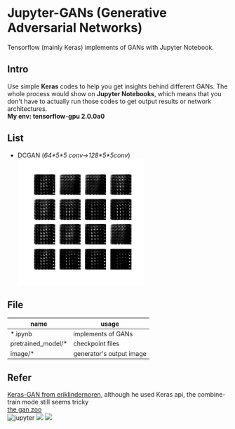 # Jupyter-GANs (Generative Adversarial Networks)
Tensorflow (mainly Keras) implements of GANs with Jupyter Notebook.

## Intro

Use simple **Keras** codes to help you get insights behind different GANs. The whole process would show on **Jupyter Notebooks**, which means that you don't have to actually run those codes to get output results or network architectures.   
**My env: tensorflow-gpu 2.0.0a0**

## List

- DCGAN (*64\*5\*5 conv->128\*5\*5conv*)  
  ![dcgan](https://raw.githubusercontent.com/GrayXu/Online-Storage/master/img/dcgan.gif)

## File

name | usage
-|-
\*.ipynb | implements of GANs
pretrained_model/* | checkpoint files
image/* | generator's output image

## Refer

[Keras-GAN from eriklindernoren](https://github.com/eriklindernoren/Keras-GAN), although he used Keras api, the combine-train mode still seems tricky  
[the gan zoo](https://github.com/hindupuravinash/the-gan-zoo)  
![jupyter](https://jupyter.org/assets/main-logo.svg)
<img src="https://keras.io/img/keras-logo-small.jpg" width="45" />
<img src="https://gss1.bdstatic.com/-vo3dSag_xI4khGkpoWK1HF6hhy/baike/c0%3Dbaike180%2C5%2C5%2C180%2C60/sign=949697aa8f8ba61ecbe3c07d205dfc6f/d31b0ef41bd5ad6ef867f58a8ccb39dbb6fd3c37.jpg" width="70" />
